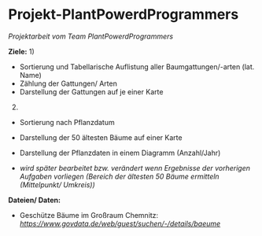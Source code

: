 # Projekt-PlantPowerdProgrammers
_Projektarbeit vom Team PlantPowerdProgrammers_

**Ziele:** 
1)
-   Sortierung und Tabellarische Auflistung aller Baumgattungen/-arten (lat. Name)
-   Zählung der Gattungen/ Arten  
-   Darstellung der Gattungen auf je einer Karte
2)    
-   Sortierung nach Pflanzdatum
-   Darstellung der 50 ältesten Bäume auf einer Karte
-   Darstellung der Pflanzdaten in einem Diagramm (Anzahl/Jahr)

-   _wird später bearbeitet bzw. verändert wenn Ergebnisse der vorherigen Aufgaben vorliegen (Bereich der ältesten 50 Bäume ermitteln (Mittelpunkt/ Umkreis))_



**Dateien/ Daten:**
- Geschütze Bäume im Großraum Chemnitz: _https://www.govdata.de/web/guest/suchen/-/details/baeume_
  
